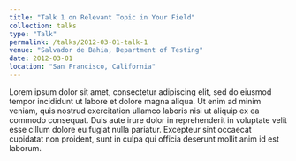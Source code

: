 ```yaml
---
title: "Talk 1 on Relevant Topic in Your Field"
collection: talks
type: "Talk"
permalink: /talks/2012-03-01-talk-1
venue: "Salvador de Bahia, Department of Testing"
date: 2012-03-01
location: "San Francisco, California"
---
```


Lorem ipsum dolor sit amet, consectetur adipiscing elit, sed do eiusmod tempor incididunt ut labore et dolore magna aliqua. Ut enim ad minim veniam, quis nostrud exercitation ullamco laboris nisi ut aliquip ex ea commodo consequat. Duis aute irure dolor in reprehenderit in voluptate velit esse cillum dolore eu fugiat nulla pariatur. Excepteur sint occaecat cupidatat non proident, sunt in culpa qui officia deserunt mollit anim id est laborum.
